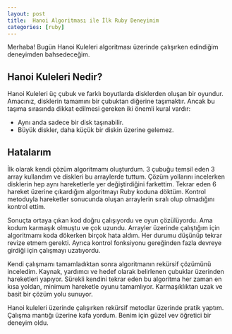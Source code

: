 ```yaml
---
layout: post
title:  Hanoi Algoritması ile İlk Ruby Deneyimim
categories: [ruby]
---
```


Merhaba! Bugün Hanoi Kuleleri algoritması üzerinde çalışırken edindiğim deneyimden bahsedeceğim.

## Hanoi Kuleleri Nedir?
Hanoi Kuleleri üç çubuk ve farklı boyutlarda disklerden oluşan bir oyundur. Amacınız, disklerin tamamını bir çubuktan diğerine taşımaktır. Ancak bu taşıma sırasında dikkat edilmesi gereken iki önemli kural vardır:

* Aynı anda sadece bir disk taşınabilir.
* Büyük diskler, daha küçük bir diskin üzerine gelemez.

## Hatalarım
İlk olarak kendi çözüm algoritmamı oluşturdum. 3 çubuğu temsil eden 3 array kullandım ve diskleri bu arraylerde tuttum. Çözüm yollarını incelerken disklerin hep aynı hareketlerle yer değiştirdiğini farkettim. Tekrar eden 6 hareket üzerine çıkardığım algoritmayı Ruby koduna döktüm. Kontrol metoduyla hareketler sonucunda oluşan arraylerin sıralı olup olmadığını kontrol ettim. 
 
Sonuçta ortaya çıkan kod doğru çalışıyordu ve oyun çözülüyordu. Ama kodum karmaşık olmuştu ve çok uzundu. Arrayler üzerinde çalıştığım için algoritmamı koda dökerken birçok hata aldım. Her durumu düşünüp tekrar revize etmem gerekti. Ayrıca kontrol fonksiyonu gereğinden fazla devreye girdiği için çalışmayı uzatıyordu.

<script src="https://gist.github.com/gunaytas/9b5d44621cbf83c69c0c569ffc7134b0.js"></script>

Kendi çalışmamı tamamladıktan sonra algoritmanın rekürsif çözümünü inceledim. Kaynak, yardımcı ve hedef olarak belirlenen çubuklar üzerinden hareketleri yapıyor. Sürekli kendini tekrar eden bu algoritma her zaman en kısa yoldan, minimum hareketle oyunu tamamlıyor. Karmaşıklıktan uzak ve basit bir çözüm yolu sunuyor. 
 

<script src="https://gist.github.com/gunaytas/d632a8a668b497efe2696c2e656c1829.js"></script>

Hanoi kuleleri üzerinde çalışırken rekürsif metodlar üzerinde pratik yaptım. Çalışma mantığı üzerine kafa yordum. Benim için güzel vev öğretici bir deneyim oldu.
